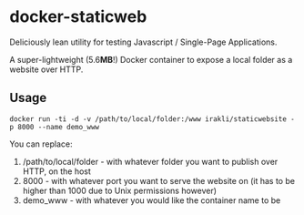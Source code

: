 # docker-staticweb

Deliciously lean utility for testing Javascript / Single-Page Applications.

A super-lightweight (5.6**MB**!) Docker container to expose a local folder as a website over HTTP. 

## Usage

```console
docker run -ti -d -v /path/to/local/folder:/www irakli/staticwebsite -p 8000 --name demo_www
```

You can replace:

1. /path/to/local/folder - with whatever folder you want to publish over HTTP, on the host
2. 8000 - with whatever port you want to serve the website on (it has to be higher than 1000 due to Unix permissions however)
3. demo_www - with whatever you would like the container name to be
